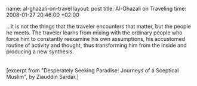 name: al-ghazali-on-travel
layout: post
title: Al-Ghazali on Traveling
time: 2008-01-27 20:46:00 +02:00

...it is not the things that the traveler encounters that matter, but the people he meets. The traveler learns from mixing with the ordinary people who force him to constantly reexamine his own assumptions, his accustomed routine of activity and thought, thus transforming him from the inside and producing a new synthesis.<br /><br /><br />[excerpt from "Desperately Seeking Paradise: Journeys of a Sceptical Muslim", by Ziauddin Sardar.]
